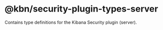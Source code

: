 # @kbn/security-plugin-types-server

Contains type definitions for the Kibana Security plugin (server).

